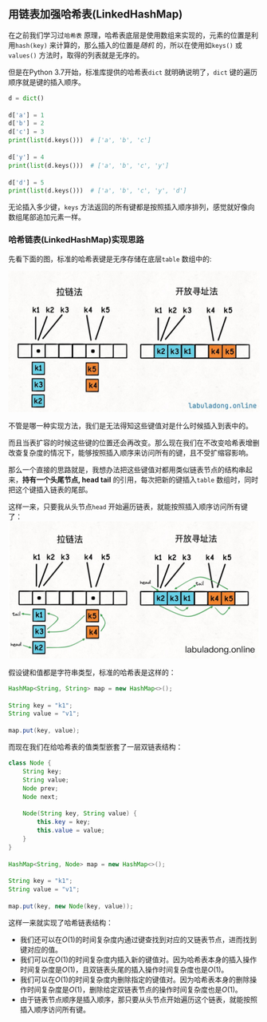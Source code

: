## 用链表加强哈希表(LinkedHashMap)

在之前我们学习过`哈希表` 原理，哈希表底层是使用数组来实现的，元素的位置是利用`hash(key)` 来计算的，那么插入的位置是*随机* 的，所以在使用如`keys()` 或`values()` 方法时，取得的列表就是无序的。 

但是在Python 3.7开始，标准库提供的哈希表`dict` 就明确说明了，`dict` 键的遍历顺序就是键的插入顺序。

```python
d = dict()

d['a'] = 1
d['b'] = 2
d['c'] = 3
print(list(d.keys()))  # ['a', 'b', 'c']

d['y'] = 4
print(list(d.keys()))  # ['a', 'b', 'c', 'y']

d['d'] = 5
print(list(d.keys()))  # ['a', 'b', 'c', 'y', 'd']
```

无论插入多少键，`keys` 方法返回的所有键都是按照插入顺序排列，感觉就好像向数组尾部追加元素一样。

### 哈希链表(LinkedHashMap)实现思路

先看下面的图，标准的哈希表键是无序存储在底层`table` 数组中的:

![哈希表两种实现方法](./images/hash-collision-with-key.jpeg) 

不管是哪一种实现方法，我们是无法得知这些键值对是什么时候插入到表中的。

而且当表扩容的时候这些键的位置还会再改变。那么现在我们在不改变哈希表增删改查复杂度的情况下，能够按照插入顺序来访问所有的键，且不受扩缩容影响。

那么一个直接的思路就是，我想办法把这些键值对都用类似链表节点的结构串起来，**持有一个头尾节点, head tail** 的引用，每次把新的键插入`table` 数组时，同时把这个键插入链表的尾部。


这样一来，只要我从头节点`head` 开始遍历链表，就能按照插入顺序访问所有键了：
![使用链表来记录节点插入顺序](./images/hash-with-link.jpg) 

假设键和值都是字符串类型，标准的哈希表是这样的：
```java
HashMap<String, String> map = new HashMap<>();

String key = "k1";
String value = "v1";

map.put(key, value);
```

而现在我们在给哈希表的值类型嵌套了一层双链表结构：
```java
class Node {
    String key;
    String value;
    Node prev;
    Node next;

    Node(String key, String value) {
        this.key = key;
        this.value = value;
    }
}

HashMap<String, Node> map = new HashMap<>();

String key = "k1";
String value = "v1";

map.put(key, new Node(key, value));
```

这样一来就实现了哈希链表结构：

* 我们还可以在$O(1)$的时间复杂度内通过键查找到对应的又链表节点，进而找到键对应的值。
* 我们可以在$O(1)$的时间复杂度内插入新的键值对。因为哈希表本身的插入操作时间复杂度是$O(1)$，且双链表头尾的插入操作时间复杂度也是$O(1)$。
* 我们可以在$O(1)$的时间复杂度内删除指定的键值对。因为哈希表本身的删除操作时间复杂度是$O(1)$，删除给定双链表节点的操作时间复杂度也是$O(1)$。
* 由于链表节点顺序是插入顺序，那只要从头节点开始遍历这个链表，就能按照插入顺序访问所有键。


